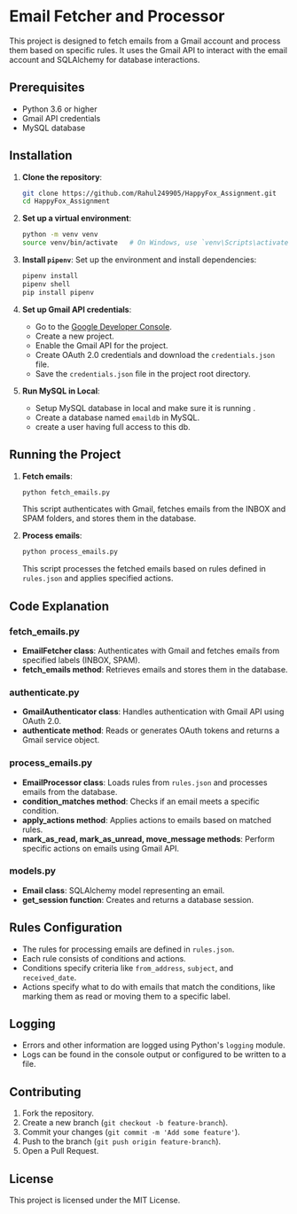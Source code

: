 # Email Fetcher and Processor

This project is designed to fetch emails from a Gmail account and process them based on specific rules. It uses the Gmail API to interact with the email account and SQLAlchemy for database interactions.

## Prerequisites

- Python 3.6 or higher
- Gmail API credentials
- MySQL database

## Installation

1. **Clone the repository**:
    ```bash
    git clone https://github.com/Rahul249905/HappyFox_Assignment.git
    cd HappyFox_Assignment
    ```

2. **Set up a virtual environment**:
    ```bash
    python -m venv venv
    source venv/bin/activate   # On Windows, use `venv\Scripts\activate`
    ```

2. **Install `pipenv`**:
    Set up the environment and install dependencies:
    ```bash
    pipenv install
    pipenv shell
    pip install pipenv
    ```

4. **Set up Gmail API credentials**:
    - Go to the [Google Developer Console](https://console.developers.google.com/).
    - Create a new project.
    - Enable the Gmail API for the project.
    - Create OAuth 2.0 credentials and download the `credentials.json` file.
    - Save the `credentials.json` file in the project root directory.

5. **Run MySQL in Local**:
    - Setup MySQL database in local and make sure it is running .
    - Create a database named `emaildb` in MySQL.
    - create a user having full access to this db.

## Running the Project

1. **Fetch emails**:
    ```bash
    python fetch_emails.py
    ```
    This script authenticates with Gmail, fetches emails from the INBOX and SPAM folders, and stores them in the database.

2. **Process emails**:
    ```bash
    python process_emails.py
    ```
    This script processes the fetched emails based on rules defined in `rules.json` and applies specified actions.

## Code Explanation

### fetch_emails.py
- **EmailFetcher class**: Authenticates with Gmail and fetches emails from specified labels (INBOX, SPAM).
- **fetch_emails method**: Retrieves emails and stores them in the database.

### authenticate.py
- **GmailAuthenticator class**: Handles authentication with Gmail API using OAuth 2.0.
- **authenticate method**: Reads or generates OAuth tokens and returns a Gmail service object.

### process_emails.py
- **EmailProcessor class**: Loads rules from `rules.json` and processes emails from the database.
- **condition_matches method**: Checks if an email meets a specific condition.
- **apply_actions method**: Applies actions to emails based on matched rules.
- **mark_as_read, mark_as_unread, move_message methods**: Perform specific actions on emails using Gmail API.

### models.py
- **Email class**: SQLAlchemy model representing an email.
- **get_session function**: Creates and returns a database session.

## Rules Configuration

- The rules for processing emails are defined in `rules.json`.
- Each rule consists of conditions and actions.
- Conditions specify criteria like `from_address`, `subject`, and `received_date`.
- Actions specify what to do with emails that match the conditions, like marking them as read or moving them to a specific label.

## Logging

- Errors and other information are logged using Python's `logging` module.
- Logs can be found in the console output or configured to be written to a file.

## Contributing

1. Fork the repository.
2. Create a new branch (`git checkout -b feature-branch`).
3. Commit your changes (`git commit -m 'Add some feature'`).
4. Push to the branch (`git push origin feature-branch`).
5. Open a Pull Request.

## License

This project is licensed under the MIT License.

